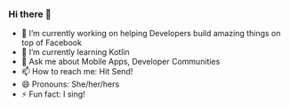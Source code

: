 ### Hi there 👋

<!--
**MsCarol/MsCarol** is a ✨ _special_ ✨ repository because its `README.md` (this file) appears on your GitHub profile.
- 👯 I’m looking to collaborate on DataScience Projects(with R)
- 🤔 I’m looking for help with Kotlin
-->
- 🔭 I’m currently working on helping Developers build amazing things on top of Facebook
- 🌱 I’m currently learning Kotlin
- 💬 Ask me about Mobile Apps, Developer Communities
- 📫 How to reach me: Hit Send!
- 😄 Pronouns: She/her/hers
- ⚡ Fun fact: I sing! 

